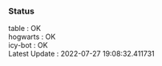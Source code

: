 ### Status


table : OK  
hogwarts : OK  
icy-bot : OK  
Latest Update : 2022-07-27 19:08:32.411731
